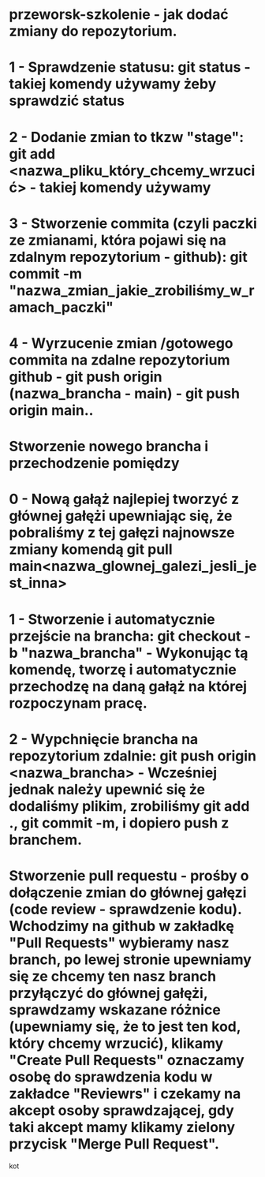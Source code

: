 # przeworsk-szkolenie - jak dodać zmiany do repozytorium.


# 1 - Sprawdzenie statusu: git status - takiej komendy używamy żeby sprawdzić status
# 2 - Dodanie zmian to tkzw "stage": git add <nazwa_pliku_który_chcemy_wrzucić> - takiej komendy używamy
# 3 - Stworzenie commita (czyli paczki ze zmianami, która pojawi się na zdalnym repozytorium - github): git commit -m "nazwa_zmian_jakie_zrobiliśmy_w_ramach_paczki"
# 4 - Wyrzucenie zmian /gotowego commita na zdalne repozytorium github - git push origin (nazwa_brancha - main) - git push origin main..


# Stworzenie nowego brancha i przechodzenie pomiędzy 

# 0 - Nową gałąż najlepiej tworzyć z głównej gałężi upewniając się, że pobraliśmy z tej gałęzi najnowsze zmiany komendą git pull main<nazwa_glownej_galezi_jesli_jest_inna>

# 1 - Stworzenie i automatycznie przejście na brancha: git checkout -b "nazwa_brancha" - Wykonując tą komendę, tworzę i automatycznie przechodzę na daną gałąż na której rozpoczynam pracę.

# 2 - Wypchnięcie brancha na repozytorium zdalnie: git push origin <nazwa_brancha> - Wcześniej jednak należy upewnić się że dodaliśmy plikim, zrobiliśmy git add ., git commit -m, i dopiero push z branchem.

# Stworzenie pull requestu - prośby o dołączenie zmian do głównej gałęzi (code review - sprawdzenie kodu). Wchodzimy na github w zakładkę "Pull Requests" wybieramy nasz branch, po lewej stronie upewniamy się ze chcemy ten nasz branch przyłączyć do głównej gałężi, sprawdzamy wskazane różnice (upewniamy się, że to jest ten kod, który chcemy wrzucić), klikamy "Create Pull Requests" oznaczamy osobę do sprawdzenia kodu w zakładce "Reviewrs" i czekamy na akcept osoby sprawdzającej, gdy taki akcept mamy klikamy zielony przycisk "Merge Pull Request".



kot

